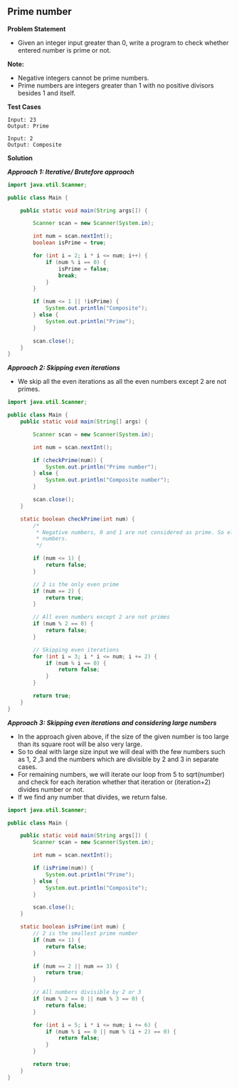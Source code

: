 ## Prime number

**Problem Statement**

- Given an integer input greater than 0, write a program to check whether entered number is prime or not.

**Note:**
- Negative integers cannot be prime numbers.
- Prime numbers are integers greater than 1 with no positive divisors besides 1 and itself.

**Test Cases**

```
Input: 23
Output: Prime

Input: 2
Output: Composite
```

**Solution**

_**Approach 1: Iterative/ Brutefore approach**_

```java
import java.util.Scanner;

public class Main {

	public static void main(String args[]) {

		Scanner scan = new Scanner(System.in);

		int num = scan.nextInt();
		boolean isPrime = true;

		for (int i = 2; i * i <= num; i++) {
			if (num % i == 0) {
				isPrime = false;
				break;
			}
		}

		if (num <= 1 || !isPrime) {
			System.out.println("Composite");
		} else {
			System.out.println("Prime");
		}

		scan.close();
	}
}
```

_**Approach 2: Skipping even iterations**_
- We skip all the even iterations as all the even numbers except 2 are not primes.

```java
import java.util.Scanner;

public class Main {
	public static void main(String[] args) {

		Scanner scan = new Scanner(System.in);

		int num = scan.nextInt();

		if (checkPrime(num)) {
			System.out.println("Prime number");
		} else {
			System.out.println("Composite number");
		}

		scan.close();
	}

	static boolean checkPrime(int num) {
		/*
		 * Negative numbers, 0 and 1 are not considered as prime. So eliminating those
		 * numbers.
		 */

		if (num <= 1) {
			return false;
		}

		// 2 is the only even prime
		if (num == 2) {
			return true;
		}

		// All even numbers except 2 are not primes
		if (num % 2 == 0) {
			return false;
		}

		// Skipping even iterations
		for (int i = 3; i * i <= num; i += 2) {
			if (num % i == 0) {
				return false;
			}
		}

		return true;
	}
}
```

_**Approach 3: Skipping even iterations and considering large numbers**_

- In the approach given above, if the size of the given number is too large than its square root will be also very large.
- So to deal with large size input we will deal with the few numbers such as 1, 2 ,3 and the numbers which are divisible by 2 and 3 in separate cases.
- For remaining numbers, we will iterate our loop from 5 to sqrt(number) and check for each iteration whether that iteration or (iteration+2) divides number or not.
- If we find any number that divides, we return false.

```java
import java.util.Scanner;

public class Main {

	public static void main(String args[]) {
		Scanner scan = new Scanner(System.in);

		int num = scan.nextInt();

		if (isPrime(num)) {
			System.out.println("Prime");
		} else {
			System.out.println("Composite");
		}

		scan.close();
	}

	static boolean isPrime(int num) {
		// 2 is the smallest prime number
		if (num <= 1) {
			return false;
		}

		if (num == 2 || num == 3) {
			return true;
		}

		// All numbers divisible by 2 or 3
		if (num % 2 == 0 || num % 3 == 0) {
			return false;
		}

		for (int i = 5; i * i <= num; i += 6) {
			if (num % i == 0 || num % (i + 2) == 0) {
				return false;
			}
		}

		return true;
	}
}
```
